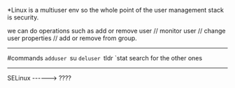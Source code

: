 *Linux is a multiuser env so the whole point of the user management stack is security.

we can do operations such as add or remove user // monitor user // change user properties // add or remove from group.

___
#commands 
`adduser
`su
`deluser
`tldr 
`stat
search for the other ones
___
 SELinux ------> ????  
